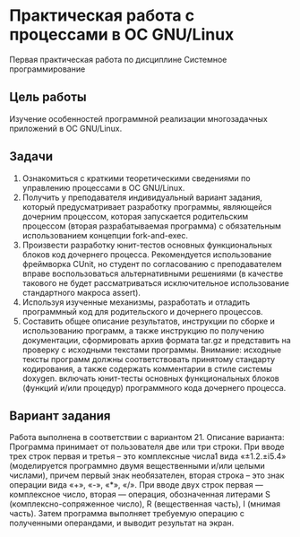 # Практическая работа с процессами в OC GNU/Linux
Первая практическая работа по дисциплине Системное программирование
## Цель работы
Изучение особенностей программной реализации многозадачных приложений в ОС GNU/Linux.
## Задачи
1. Ознакомиться с краткими теоретическими сведениями по управлению процессами в ОС GNU/Linux.
2. Получить у преподавателя индивидуальный вариант задания, который предусматривает разработку программы, являющейся дочерним процессом, которая запускается родительским процессом (вторая разрабатываемая программа) с обязательным использованием концепции fork-and-exec.
3. Произвести разработку юнит-тестов основных функциональных блоков код дочернего процесса. Рекомендуется использование фреймворка CUnit, но студент по согласованию с преподавателем вправе воспользоваться альтернативными решениями (в качестве такового не будет рассматриваться исключительное использование стандартного макроса assert). 
4. Используя изученные механизмы, разработать и отладить программный код для родительского и дочернего процессов.
5. Составить общее описание результатов, инструкции по сборке и использованию программ, а также инструкцию по получению документации, сформировать архив формата tar.gz и представить на проверку с исходными текстами программы. Внимание: исходные тексты программ должны соответствовать принятому стандарту кодирования, а также содержать комментарии в стиле системы doxygen. включать юнит-тесты основных функциональных блоков (функций и/или процедур) программного кода дочернего процесса.
## Вариант задания
Работа выполнена в соответствии с вариантом 21.
Описание варианта:
Программа принимает от пользователя две или три строки. При вводе трех строк первая и третья – это комплексные числа1 вида «±1.2.±i5.4» (моделируется программно двумя вещественными и/или целыми числами), причем первый знак необязателен, вторая строка – это знак операции вида «+», «-», «*», «/». При вводе двух строк первая — комплексное число, вторая — операция, обозначенная литерами S (комплексно-сопряженное число), R (вещественная часть), I (мнимая часть). Затем программа выполняет требуемую операцию с полученными операндами, и выводит результат на экран.
